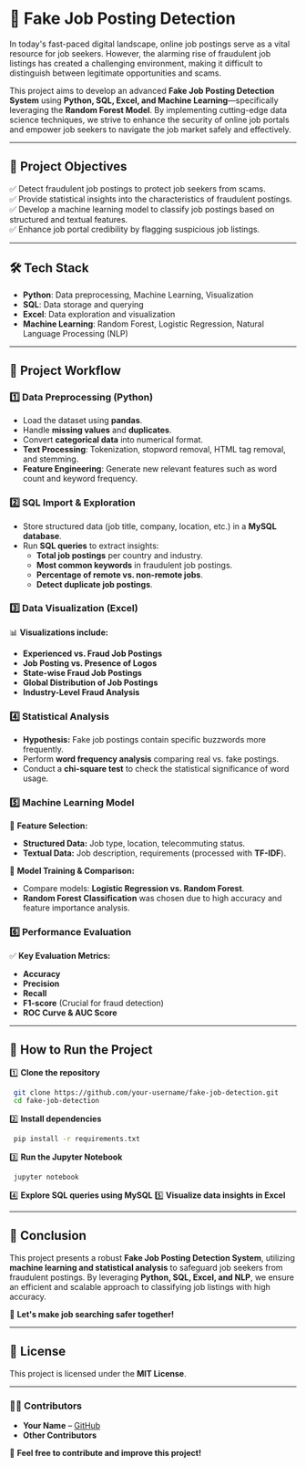# 🛑 Fake Job Posting Detection

In today's fast-paced digital landscape, online job postings serve as a vital resource for job seekers. However, the alarming rise of fraudulent job listings has created a challenging environment, making it difficult to distinguish between legitimate opportunities and scams.

This project aims to develop an advanced **Fake Job Posting Detection System** using **Python, SQL, Excel, and Machine Learning**—specifically leveraging the **Random Forest Model**. By implementing cutting-edge data science techniques, we strive to enhance the security of online job portals and empower job seekers to navigate the job market safely and effectively.

---

## 🎯 Project Objectives

✅ Detect fraudulent job postings to protect job seekers from scams.  
✅ Provide statistical insights into the characteristics of fraudulent postings.  
✅ Develop a machine learning model to classify job postings based on structured and textual features.  
✅ Enhance job portal credibility by flagging suspicious job listings.  

---

## 🛠️ Tech Stack

- **Python**: Data preprocessing, Machine Learning, Visualization  
- **SQL**: Data storage and querying  
- **Excel**: Data exploration and visualization  
- **Machine Learning**: Random Forest, Logistic Regression, Natural Language Processing (NLP)  

---

## 🔄 Project Workflow

### 1️⃣ Data Preprocessing (Python)
- Load the dataset using **pandas**.
- Handle **missing values** and **duplicates**.
- Convert **categorical data** into numerical format.
- **Text Processing**: Tokenization, stopword removal, HTML tag removal, and stemming.
- **Feature Engineering**: Generate new relevant features such as word count and keyword frequency.

### 2️⃣ SQL Import & Exploration
- Store structured data (job title, company, location, etc.) in a **MySQL database**.
- Run **SQL queries** to extract insights:
  - **Total job postings** per country and industry.
  - **Most common keywords** in fraudulent job postings.
  - **Percentage of remote vs. non-remote jobs**.
  - **Detect duplicate job postings**.

### 3️⃣ Data Visualization (Excel)
📊 **Visualizations include:**
- **Experienced vs. Fraud Job Postings**
- **Job Posting vs. Presence of Logos**
- **State-wise Fraud Job Postings**
- **Global Distribution of Job Postings**
- **Industry-Level Fraud Analysis**

### 4️⃣ Statistical Analysis
- **Hypothesis:** Fake job postings contain specific buzzwords more frequently.
- Perform **word frequency analysis** comparing real vs. fake postings.
- Conduct a **chi-square test** to check the statistical significance of word usage.

### 5️⃣ Machine Learning Model
🔹 **Feature Selection:**
- **Structured Data:** Job type, location, telecommuting status.
- **Textual Data:** Job description, requirements (processed with **TF-IDF**).

🔹 **Model Training & Comparison:**
- Compare models: **Logistic Regression vs. Random Forest**.
- **Random Forest Classification** was chosen due to high accuracy and feature importance analysis.

### 6️⃣ Performance Evaluation
✅ **Key Evaluation Metrics:**
- **Accuracy**
- **Precision**
- **Recall**
- **F1-score** (Crucial for fraud detection)
- **ROC Curve & AUC Score**

---

## 🚀 How to Run the Project

1️⃣ **Clone the repository**
```bash
 git clone https://github.com/your-username/fake-job-detection.git
 cd fake-job-detection
```
2️⃣ **Install dependencies**
```bash
 pip install -r requirements.txt
```
3️⃣ **Run the Jupyter Notebook**
```bash
 jupyter notebook
```
4️⃣ **Explore SQL queries using MySQL**
5️⃣ **Visualize data insights in Excel**

---

## 📌 Conclusion
This project presents a robust **Fake Job Posting Detection System**, utilizing **machine learning and statistical analysis** to safeguard job seekers from fraudulent postings. By leveraging **Python, SQL, Excel, and NLP**, we ensure an efficient and scalable approach to classifying job listings with high accuracy.

🌟 **Let's make job searching safer together!**

---

## 📜 License
This project is licensed under the **MIT License**.

---

### 👨‍💻 Contributors
- **Your Name** – [GitHub](https://github.com/your-username)  
- **Other Contributors**

🔗 **Feel free to contribute and improve this project!**



